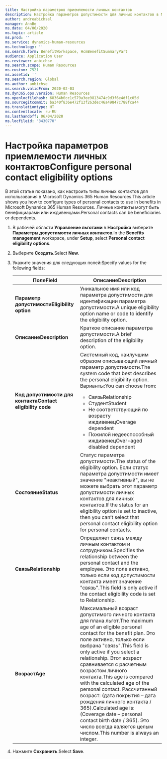 ```yaml
---
title: Настройка параметров приемлемости личных контактов
description: Настройка параметров допустимости для личных контактов в Microsoft Dynamics 365 Human Resources. Личные контакты могут быть бенефициарами или иждивенцами.
author: andreabichsel
manager: AnnBe
ms.date: 04/06/2020
ms.topic: article
ms.prod: ''
ms.service: dynamics-human-resources
ms.technology: ''
ms.search.form: BenefitWorkspace, HcmBenefitSummaryPart
audience: Application User
ms.reviewer: anbichse
ms.search.scope: Human Resources
ms.custom: 7521
ms.assetid: ''
ms.search.region: Global
ms.author: anbichse
ms.search.validFrom: 2020-02-03
ms.dyn365.ops.version: Human Resources
ms.openlocfilehash: 68364b0cc1c579a3ee9813474c9d3f6e4df1c05d
ms.sourcegitcommit: ba340f836e472f13f263dec46a49847c788fca44
ms.translationtype: HT
ms.contentlocale: ru-RU
ms.lasthandoff: 06/04/2020
ms.locfileid: "3430770"
---
```

# <a name="configure-personal-contact-eligibility-options"></a><span data-ttu-id="f0036-104">Настройка параметров приемлемости личных контактов</span><span class="sxs-lookup"><span data-stu-id="f0036-104">Configure personal contact eligibility options</span></span>

<span data-ttu-id="f0036-105">В этой статье показано, как настроить типы личных контактов для использования в Microsoft Dynamics 365 Human Resources.</span><span class="sxs-lookup"><span data-stu-id="f0036-105">This article shows you how to configure types of personal contacts to use in benefits in Microsoft Dynamics 365 Human Resources.</span></span> <span data-ttu-id="f0036-106">Личные контакты могут быть бенефициарами или иждивенцами.</span><span class="sxs-lookup"><span data-stu-id="f0036-106">Personal contacts can be beneficiaries or dependents.</span></span> 

1. <span data-ttu-id="f0036-107">В рабочей области **Управление льготами** в **Настройка** выберите **Параметры допустимости личных контактов**.</span><span class="sxs-lookup"><span data-stu-id="f0036-107">In the **Benefits management** workspace, under **Setup**, select **Personal contact eligibility options**.</span></span>

2. <span data-ttu-id="f0036-108">Выберите **Создать**.</span><span class="sxs-lookup"><span data-stu-id="f0036-108">Select **New**.</span></span>

3. <span data-ttu-id="f0036-109">Укажите значения для следующих полей:</span><span class="sxs-lookup"><span data-stu-id="f0036-109">Specify values for the following fields:</span></span>

   | <span data-ttu-id="f0036-110">Поле</span><span class="sxs-lookup"><span data-stu-id="f0036-110">Field</span></span> | <span data-ttu-id="f0036-111">Описание</span><span class="sxs-lookup"><span data-stu-id="f0036-111">Description</span></span> |
   | --- | --- |
   | <span data-ttu-id="f0036-112">**Параметр допустимости**</span><span class="sxs-lookup"><span data-stu-id="f0036-112">**Eligibility option**</span></span> | <span data-ttu-id="f0036-113">Уникальное имя или код параметра допустимости для идентификации параметра допустимости.</span><span class="sxs-lookup"><span data-stu-id="f0036-113">A unique eligibility option name or code to identify the eligibility option.</span></span> |
   | <span data-ttu-id="f0036-114">**Описание**</span><span class="sxs-lookup"><span data-stu-id="f0036-114">**Description**</span></span> | <span data-ttu-id="f0036-115">Краткое описание параметра допустимости.</span><span class="sxs-lookup"><span data-stu-id="f0036-115">A brief description of the eligibility option.</span></span> |
   | <span data-ttu-id="f0036-116">**Код допустимости для контакта**</span><span class="sxs-lookup"><span data-stu-id="f0036-116">**Contact eligibility code**</span></span> | <span data-ttu-id="f0036-117">Системный код, наилучшим образом описывающий личный параметр допустимости.</span><span class="sxs-lookup"><span data-stu-id="f0036-117">The system code that best describes the personal eligibility option.</span></span> <span data-ttu-id="f0036-118">Варианты:</span><span class="sxs-lookup"><span data-stu-id="f0036-118">You can choose from:</span></span> <ul><li><span data-ttu-id="f0036-119">Связь</span><span class="sxs-lookup"><span data-stu-id="f0036-119">Relationship</span></span></li><li><span data-ttu-id="f0036-120">Студент</span><span class="sxs-lookup"><span data-stu-id="f0036-120">Student</span></span></li><li><span data-ttu-id="f0036-121">Не соответствующий по возрасту иждивенец</span><span class="sxs-lookup"><span data-stu-id="f0036-121">Overage dependent</span></span></li><li><span data-ttu-id="f0036-122">Пожилой недееспособный иждивенец</span><span class="sxs-lookup"><span data-stu-id="f0036-122">Over-aged disabled dependent</span></span></li></ul> |
   | <span data-ttu-id="f0036-123">**Состояние**</span><span class="sxs-lookup"><span data-stu-id="f0036-123">**Status**</span></span> | <span data-ttu-id="f0036-124">Статус параметра допустимости.</span><span class="sxs-lookup"><span data-stu-id="f0036-124">The status of the eligibility option.</span></span> <span data-ttu-id="f0036-125">Если статус параметра допустимости имеет значение "неактивный", вы не можете выбрать этот параметр допустимости личных контактов для личных контактов.</span><span class="sxs-lookup"><span data-stu-id="f0036-125">If the status for an eligibility option is set to inactive, then you can’t select that personal contact eligibility option for personal contacts.</span></span> |
   | <span data-ttu-id="f0036-126">**Связь**</span><span class="sxs-lookup"><span data-stu-id="f0036-126">**Relationship**</span></span> | <span data-ttu-id="f0036-127">Определяет связь между личным контактом и сотрудником.</span><span class="sxs-lookup"><span data-stu-id="f0036-127">Specifies the relationship between the personal contact and the employee.</span></span> <span data-ttu-id="f0036-128">Это поле активно, только если код допустимости контакта имеет значение "связь".</span><span class="sxs-lookup"><span data-stu-id="f0036-128">This field is only active if the contact eligibility code is set to Relationship.</span></span> |
   | <span data-ttu-id="f0036-129">**Возраст**</span><span class="sxs-lookup"><span data-stu-id="f0036-129">**Age**</span></span> | <span data-ttu-id="f0036-130">Максимальный возраст допустимого личного контакта для плана льгот.</span><span class="sxs-lookup"><span data-stu-id="f0036-130">The maximum age of an eligible personal contact for the benefit plan.</span></span> <span data-ttu-id="f0036-131">Это поле активно, только если выбрана "связь".</span><span class="sxs-lookup"><span data-stu-id="f0036-131">This field is only active if you select a relationship.</span></span> <span data-ttu-id="f0036-132">Этот возраст сравнивается с расчетным возрастом личного контакта.</span><span class="sxs-lookup"><span data-stu-id="f0036-132">This age is compared with the calculated age of the personal contact.</span></span> <span data-ttu-id="f0036-133">Рассчитанный возраст: (дата покрытия – дата рождения личного контакта / 365).</span><span class="sxs-lookup"><span data-stu-id="f0036-133">Calculated age is: (Coverage date – personal contact birth date / 365).</span></span> <span data-ttu-id="f0036-134">Это число всегда является целым числом.</span><span class="sxs-lookup"><span data-stu-id="f0036-134">This number is always an integer.</span></span> |

4. <span data-ttu-id="f0036-135">Нажмите **Сохранить**.</span><span class="sxs-lookup"><span data-stu-id="f0036-135">Select **Save**.</span></span> 
